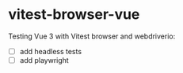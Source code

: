 # vitest-browser-vue

Testing Vue 3 with Vitest browser and webdriverio:
- [ ] add headless tests
- [ ] add playwright
